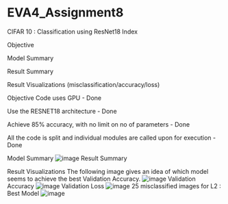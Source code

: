 # EVA4_Assignment8
CIFAR 10 : Classification using ResNet18
Index

Objective

Model Summary

Result Summary

Result Visualizations (misclassification/accuracy/loss)

Objective
Code uses GPU - Done

Use the RESNET18 architecture - Done

Achieve 85% accuracy, with no limit on no of parameters - Done

All the code is split and individual modules are called upon for execution - Done

Model Summary
![image](https://user-images.githubusercontent.com/36323558/82764166-76f7fc80-9e2a-11ea-8fea-4bbc1bd670f8.png)
Result Summary

Result Visualizations
The following image gives an idea of which model seems to achieve the best Validation Accuracy.
![image](https://user-images.githubusercontent.com/36323558/82764391-f0441f00-9e2b-11ea-914c-382ce643cdb8.png)
Validation Accuracy
![image](https://user-images.githubusercontent.com/36323558/82764314-66945180-9e2b-11ea-835e-3a66447cb9d9.png)
Validation Loss
![image](https://user-images.githubusercontent.com/36323558/82764322-74e26d80-9e2b-11ea-9926-1e84c32862f2.png)
25 misclassified images for L2 : Best Model
![image](https://user-images.githubusercontent.com/36323558/82764329-7d3aa880-9e2b-11ea-8a77-3da888255e10.png)






